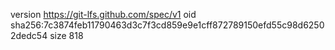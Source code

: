 version https://git-lfs.github.com/spec/v1
oid sha256:7c3874feb11790463d3c7f3cd859e9e1cff872789150efd55c98d62502dedc54
size 818

